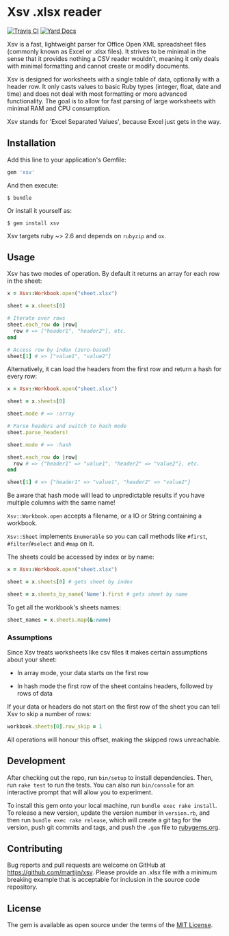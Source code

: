 # Xsv .xlsx reader

[![Travis CI](https://img.shields.io/travis/martijn/xsv/master)](https://travis-ci.org/martijn/xsv)
[![Yard Docs](http://img.shields.io/badge/yard-docs-blue.svg)](https://rubydoc.info/github/martijn/xsv)

Xsv is a fast, lightweight parser for Office Open XML spreadsheet files
(commonly known as Excel or .xlsx files). It strives to be minimal in the
sense that it provides nothing a CSV reader wouldn't, meaning it only
deals with minimal formatting and cannot create or modify documents.

Xsv is designed for worksheets with a single table of data, optionally
with a header row. It only casts values to basic Ruby types (integer, float,
date and time) and does not deal with most formatting or more advanced
functionality. The goal is to allow for fast parsing of large worksheets with
minimal RAM and CPU consumption.

Xsv stands for 'Excel Separated Values', because Excel just gets in the way.

## Installation

Add this line to your application's Gemfile:

```ruby
gem 'xsv'
```

And then execute:

    $ bundle

Or install it yourself as:

    $ gem install xsv

Xsv targets ruby ~> 2.6 and depends on `rubyzip` and `ox`.

## Usage

Xsv has two modes of operation. By default it returns an array for
each row in the sheet:

```ruby
x = Xsv::Workbook.open("sheet.xlsx")

sheet = x.sheets[0]

# Iterate over rows
sheet.each_row do |row|
  row # => ["header1", "header2"], etc.
end

# Access row by index (zero-based)
sheet[1] # => ["value1", "value2"]
```

Alternatively, it can load the headers from the first row and return a hash
for every row:

```ruby
x = Xsv::Workbook.open("sheet.xlsx")

sheet = x.sheets[0]

sheet.mode # => :array

# Parse headers and switch to hash mode
sheet.parse_headers!

sheet.mode # => :hash

sheet.each_row do |row|
  row # => {"header1" => "value1", "header2" => "value2"}, etc.
end

sheet[1] # => {"header1" => "value1", "header2" => "value2"}
```

Be aware that hash mode will lead to unpredictable results if you have multiple
columns with the same name!

`Xsv::Workbook.open` accepts a filename, or a IO or String containing a workbook.

`Xsv::Sheet` implements `Enumerable` so you can call methods like `#first`,
`#filter`/`#select` and `#map` on it.

The sheets could be accessed by index or by name:

```ruby
x = Xsv::Workbook.open("sheet.xlsx")

sheet = x.sheets[0] # gets sheet by index

sheet = x.sheets_by_name('Name').first # gets sheet by name
```

To get all the workbook's sheets names:

```ruby
sheet_names = x.sheets.map(&:name)
```

### Assumptions

Since Xsv treats worksheets like csv files it makes certain assumptions about your
sheet:

- In array mode, your data starts on the first row

- In hash mode the first row of the sheet contains headers, followed by rows of data

If your data or headers do not start on the first row of the sheet you can
tell Xsv to skip a number of rows:

```ruby
workbook.sheets[0].row_skip = 1
```

All operations will honour this offset, making the skipped rows unreachable.

## Development

After checking out the repo, run `bin/setup` to install dependencies. Then, run `rake test` to run the tests. You can also run `bin/console` for an interactive prompt that will allow you to experiment.

To install this gem onto your local machine, run `bundle exec rake install`. To release a new version, update the version number in `version.rb`, and then run `bundle exec rake release`, which will create a git tag for the version, push git commits and tags, and push the `.gem` file to [rubygems.org](https://rubygems.org).

## Contributing

Bug reports and pull requests are welcome on GitHub at https://github.com/martijn/xsv.
Please provide an .xlsx file with a minimum breaking example that is acceptable
for inclusion in the source code repository.

## License

The gem is available as open source under the terms of the [MIT License](https://opensource.org/licenses/MIT).
